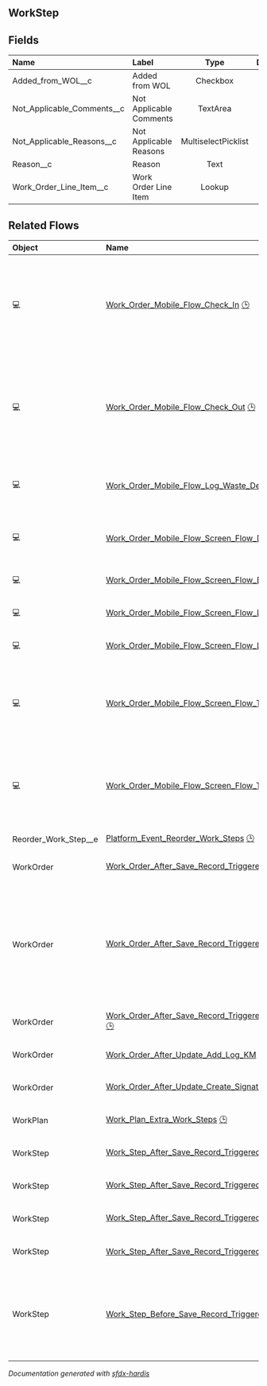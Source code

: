 ## WorkStep

<!-- Object description -->

## Fields

| Name      | Label | Type | Description |
| :-------- | :---- | :--: | :---------- | 
| Added_from_WOL__c | Added from WOL | Checkbox | <!-- --> |
| Not_Applicable_Comments__c | Not Applicable Comments | TextArea | <!-- --> |
| Not_Applicable_Reasons__c | Not Applicable Reasons | MultiselectPicklist | <!-- --> |
| Reason__c | Reason | Text | <!-- --> |
| Work_Order_Line_Item__c | Work Order Line Item | Lookup | <!-- --> |


## Related Flows

| Object | Name      | Type | Description |
| :----  | :-------- | :--: | :---------- | 
| 💻 | [Work_Order_Mobile_Flow_Check_In](../flows/Work_Order_Mobile_Flow_Check_In.md) [🕒](../flows/Work_Order_Mobile_Flow_Check_In-history.md) |  Field Service Mobile | This flow updates the status of the work order and the related service appointment to ‘In Progress’. |
| 💻 | [Work_Order_Mobile_Flow_Check_Out](../flows/Work_Order_Mobile_Flow_Check_Out.md) [🕒](../flows/Work_Order_Mobile_Flow_Check_Out-history.md) |  Field Service Mobile | This flow updates the status of the work order and the related service appointment to ‘In Progress’. |
| 💻 | [Work_Order_Mobile_Flow_Log_Waste_Depot_Visit](../flows/Work_Order_Mobile_Flow_Log_Waste_Depot_Visit.md) |  Field Service Mobile | This flow allows the operator to log a waste depot visit |
| 💻 | [Work_Order_Mobile_Flow_Screen_Flow_Depot_Visit](../flows/Work_Order_Mobile_Flow_Screen_Flow_Depot_Visit.md) |  Field Service Mobile | This flow allows an operator to execute a depot visit. |
| 💻 | [Work_Order_Mobile_Flow_Screen_Flow_Enter_Waste_Visit_Information](../flows/Work_Order_Mobile_Flow_Screen_Flow_Enter_Waste_Visit_Information.md) [🕒](../flows/Work_Order_Mobile_Flow_Screen_Flow_Enter_Waste_Visit_Information-history.md) |  Field Service Mobile | <!-- --> |
| 💻 | [Work_Order_Mobile_Flow_Screen_Flow_Log_LMRA_Information](../flows/Work_Order_Mobile_Flow_Screen_Flow_Log_LMRA_Information.md) [🕒](../flows/Work_Order_Mobile_Flow_Screen_Flow_Log_LMRA_Information-history.md) |  Field Service Mobile | <!-- --> |
| 💻 | [Work_Order_Mobile_Flow_Screen_Flow_Log_Mileage](../flows/Work_Order_Mobile_Flow_Screen_Flow_Log_Mileage.md) [🕒](../flows/Work_Order_Mobile_Flow_Screen_Flow_Log_Mileage-history.md) |  Field Service Mobile | <!-- --> |
| 💻 | [Work_Order_Mobile_Flow_Screen_Flow_Take_After_Work_Photos](../flows/Work_Order_Mobile_Flow_Screen_Flow_Take_After_Work_Photos.md) [🕒](../flows/Work_Order_Mobile_Flow_Screen_Flow_Take_After_Work_Photos-history.md) |  Field Service Mobile | This screen flow allows the operator to attach photos taken after the execution of a work order. |
| 💻 | [Work_Order_Mobile_Flow_Screen_Flow_Take_Before_Work_Photos](../flows/Work_Order_Mobile_Flow_Screen_Flow_Take_Before_Work_Photos.md) [🕒](../flows/Work_Order_Mobile_Flow_Screen_Flow_Take_Before_Work_Photos-history.md) |  Field Service Mobile | This screen flow allows the operator to attach photos taken before the execution of a work order. |
| Reorder_Work_Step__e | [Platform_Event_Reorder_Work_Steps](../flows/Platform_Event_Reorder_Work_Steps.md) [🕒](../flows/Platform_Event_Reorder_Work_Steps-history.md) |  Platform Event | <!-- --> |
| WorkOrder | [Work_Order_After_Save_Record_Triggered_Add_WOL_As_Work_Steps](../flows/Work_Order_After_Save_Record_Triggered_Add_WOL_As_Work_Steps.md) [🕒](../flows/Work_Order_After_Save_Record_Triggered_Add_WOL_As_Work_Steps-history.md) |  Record After Save | <!-- --> |
| WorkOrder | [Work_Order_After_Save_Record_Triggered_Delete_Work_Steps](../flows/Work_Order_After_Save_Record_Triggered_Delete_Work_Steps.md) [🕒](../flows/Work_Order_After_Save_Record_Triggered_Delete_Work_Steps-history.md) |  Record After Save | This flow deletes the work steps when the work order status changes from 'Dispatched' to either 'Unscheduled' or 'Scheduled'. |
| WorkOrder | [Work_Order_After_Save_Record_Triggered_Extra_Work_Add_WOL_As_Work_Steps](../flows/Work_Order_After_Save_Record_Triggered_Extra_Work_Add_WOL_As_Work_Steps.md) [🕒](../flows/Work_Order_After_Save_Record_Triggered_Extra_Work_Add_WOL_As_Work_Steps-history.md) |  Record After Save | <!-- --> |
| WorkOrder | [Work_Order_After_Update_Add_Log_KM](../flows/Work_Order_After_Update_Add_Log_KM.md) |  Record After Save | <!-- --> |
| WorkOrder | [Work_Order_After_Update_Create_Signature_Work_Step](../flows/Work_Order_After_Update_Create_Signature_Work_Step.md) [🕒](../flows/Work_Order_After_Update_Create_Signature_Work_Step-history.md) |  Record After Save | <!-- --> |
| WorkPlan | [Work_Plan_Extra_Work_Steps](../flows/Work_Plan_Extra_Work_Steps.md) [🕒](../flows/Work_Plan_Extra_Work_Steps-history.md) |  Record After Save | <!-- --> |
| WorkStep | [Work_Step_After_Save_Record_Triggered_Relink_After_Work_Photos_to_WO](../flows/Work_Step_After_Save_Record_Triggered_Relink_After_Work_Photos_to_WO.md) [🕒](../flows/Work_Step_After_Save_Record_Triggered_Relink_After_Work_Photos_to_WO-history.md) |  Record After Save | <!-- --> |
| WorkStep | [Work_Step_After_Save_Record_Triggered_Relink_Before_Work_Photos_to_WO](../flows/Work_Step_After_Save_Record_Triggered_Relink_Before_Work_Photos_to_WO.md) [🕒](../flows/Work_Step_After_Save_Record_Triggered_Relink_Before_Work_Photos_to_WO-history.md) |  Record After Save | <!-- --> |
| WorkStep | [Work_Step_After_Save_Record_Triggered_Relink_Photo_to_LMRA_record](../flows/Work_Step_After_Save_Record_Triggered_Relink_Photo_to_LMRA_record.md) [🕒](../flows/Work_Step_After_Save_Record_Triggered_Relink_Photo_to_LMRA_record-history.md) |  Record After Save | <!-- --> |
| WorkStep | [Work_Step_After_Save_Record_Triggered_Update_Related_WOL_Status](../flows/Work_Step_After_Save_Record_Triggered_Update_Related_WOL_Status.md) |  Record After Save | <!-- --> |
| WorkStep | [Work_Step_Before_Save_Record_Triggered_Update_Status_to_Not_Applicable](../flows/Work_Step_Before_Save_Record_Triggered_Update_Status_to_Not_Applicable.md) |  Record Before Save | When the applicable fields are filled in, this flow updates the value of the work step to 'Not Applicable'. |


_Documentation generated with [sfdx-hardis](https://sfdx-hardis.cloudity.com)_
